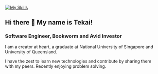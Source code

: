 [![My Skills](https://skillicons.dev/icons?i=anaconda,aws,django,react,docker,git,go,mongodb,postgres,py&perline=5)](https://skillicons.dev)


## Hi there 👋 My name is Tekai!

### Software Engineer, Bookworm and Avid Investor 
I am a creator at heart, a graduate at National University of Singapore and University of Queensland.

I have the zest to learn new technologies and contribute by sharing them with my peers. Recently enjoying problem solving.

<!--
**ltekai/ltekai** is a ✨ _special_ ✨ repository because its `README.md` (this file) appears on your GitHub profile.

Here are some ideas to get you started:

- 🔭 I’m currently working on ...
- 🌱 I’m currently learning ...
- 👯 I’m looking to collaborate on ...
- 🤔 I’m looking for help with ...
- 💬 Ask me about ...
- 📫 How to reach me: ...
- 😄 Pronouns: ...
- ⚡ Fun fact: ...

Some icons to use:
https://github.com/tandpfun/skill-icons
-->
